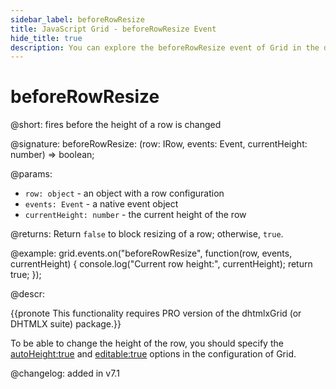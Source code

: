 ```yaml
---
sidebar_label: beforeRowResize
title: JavaScript Grid - beforeRowResize Event 
hide_title: true
description: You can explore the beforeRowResize event of Grid in the documentation of the DHTMLX JavaScript UI library. Browse developer guides and API reference, try out code examples and live demos, and download a free 30-day evaluation version of DHTMLX Suite 7.
---
```

 
# beforeRowResize

@short: fires before the height of a row is changed

@signature: beforeRowResize: (row: IRow, events: Event, currentHeight: number) => boolean;

@params:
- `row: object` - an object with a row configuration
- `events: Event` - a native event object
- `currentHeight: number` - the current height of the row

@returns:
Return `false` to block resizing of a row; otherwise, `true`.

@example:
grid.events.on("beforeRowResize", function(row, events, currentHeight) {
    console.log("Current row height:", currentHeight);
    return true;
});

@descr:

{{pronote This functionality requires PRO version of the dhtmlxGrid (or DHTMLX suite) package.}}

To be able to change the height of the row, you should specify the [autoHeight:true](grid/api/grid_autoheight_config.md) and [editable:true](grid/api/grid_editable_config.md) options in the configuration of Grid. 

@changelog: added in v7.1
